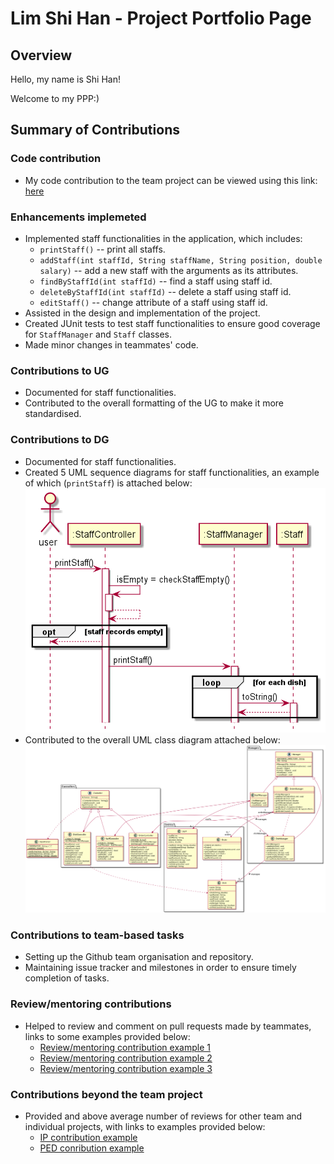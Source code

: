# Lim Shi Han - Project Portfolio Page

## Overview

Hello, my name is Shi Han!

Welcome to my PPP:)

## Summary of Contributions

### Code contribution
  - My code contribution to the team project can be viewed using this link: [here](https://nus-cs2113-ay2122s2.github.io/tp-dashboard/?search=lim-shi-han&breakdown=true)
  
### Enhancements implemeted
  - Implemented staff functionalities in the application, which includes:
    - `printStaff()` -- print all staffs.
    - `addStaff(int staffId, String staffName, String position, double salary)` -- add a new staff with the arguments as its attributes.
    - `findByStaffId(int staffId)` -- find a staff using staff id.
    - `deleteByStaffId(int staffId)` -- delete a staff using staff id.
    - `editStaff()` -- change attribute of a staff using staff id.
  - Assisted in the design and implementation of the project.
  - Created JUnit tests to test staff functionalities to ensure good coverage for `StaffManager` and `Staff` classes.
  - Made minor changes in teammates' code.
  
### Contributions to UG
  - Documented for staff functionalities.
  - Contributed to the overall formatting of the UG to make it more standardised.
  
### Contributions to DG
  - Documented for staff functionalities.
  - Created 5 UML sequence diagrams for staff functionalities, an example of which (`printStaff`) is attached below:
    ![](../diagrams/sequence/StaffManager_printStaff.png)
  - Contributed to the overall UML class diagram attached below:
    ![](../diagrams/class/all.png)
    
### Contributions to team-based tasks
  - Setting up the Github team organisation and repository.
  - Maintaining issue tracker and milestones in order to ensure timely completion of tasks.
 
### Review/mentoring contributions
  - Helped to review and comment on pull requests made by teammates, links to some examples provided below:
    - [Review/mentoring contribution example 1](https://github.com/AY2122S2-CS2113-T11-4/tp/pull/54)
    - [Review/mentoring contribution example 2](https://github.com/AY2122S2-CS2113-T11-4/tp/pull/23)
    - [Review/mentoring contribution example 3](https://github.com/AY2122S2-CS2113-T11-4/tp/pull/61)

### Contributions beyond the team project
  - Provided and above average number of reviews for other team and individual projects, with links to examples provided below:
    - [IP contribution example](https://github.com/nus-cs2113-AY2122S2/ip/pull/18)
    - [PED conribution example](https://github.com/Lim-Shi-Han/ped/issues)
